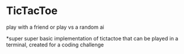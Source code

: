 # TicTacToe

play with a friend or play vs a random ai

*super super basic implementation of tictactoe that can be played in a terminal, created for a coding challenge
